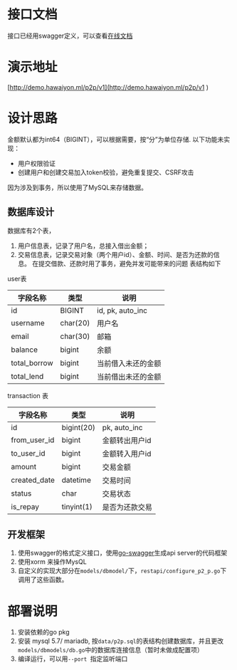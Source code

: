 # 接口文档
接口已经用swagger定义，可以查看[在线文档](http://demo.hawaiyon.ml/swagger-ui/)

# 演示地址
[http://demo.hawaiyon.ml/p2p/v1](http://demo.hawaiyon.ml/p2p/v1
)

# 设计思路
金额默认都为int64（BIGINT），可以根据需要，按“分”为单位存储.
以下功能未实现：
- 用户权限验证
- 创建用户和创建交易加入token校验，避免重复提交、CSRF攻击

因为涉及到事务，所以使用了MySQL来存储数据。

## 数据库设计
数据库有2个表，
1. 用户信息表，记录了用户名，总接入借出金额；
2. 交易信息表，记录交易对象（两个用户id）、金额、时间、是否为还款的信息。
在提交借款、还款时用了事务，避免并发可能带来的问题
表结构如下

user表


| 字段名称 | 类型 | 说明 |
|---|---|---|
| id | BIGINT | id, pk, auto_inc|
|username| char(20)| 用户名 |
|email| char(30) |邮箱|
|balance| bigint| 余额 |
|total_borrow|bigint|当前借入未还的金额|
|total_lend| bigint|当前借出未还的金额|


transaction 表


| 字段名称 | 类型 | 说明 |
|---|---|---|
|id | bigint(20)| pk, auto_inc |
|from_user_id |bigint | 金额转出用户id|
|to_user_id |bigint| 金额转入用户id|
|amount| bigint| 交易金额|
|created_date| datetime | 交易时间|
|status| char | 交易状态|
|is_repay| tinyint(1)|是否为还款交易|

## 开发框架
1. 使用swagger的格式定义接口，使用[go-swagger](https://github.com/go-swagger/go-swagger)生成api server的代码框架
2. 使用xorm 来操作MysQL
3. 自定义的实现大部分在`models/dbmodel/`下，`restapi/configure_p2_p.go`下调用了这些函数。
# 部署说明
1. 安装依赖的go pkg
2. 安装 mysql 5.7/ mariadb, 按`data/p2p.sql`的表结构创建数据库，并且更改`models/dbmodels/db.go`中的数据库连接信息（暂时未做成配置项）
3. 编译运行，可以用`--port `指定监听端口

